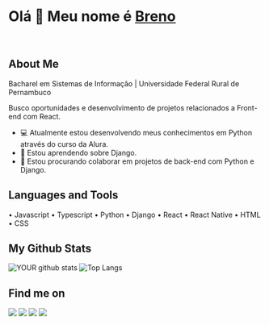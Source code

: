 # Olá 👋 Meu nome é <a href="https://github.com/brenolimeira">Breno</a>
</br>

## About Me

Bacharel em Sistemas de Informação | Universidade Federal Rural de Pernambuco

Busco oportunidades e desenvolvimento de projetos relacionados a Front-end com React.
- 💻 Atualmente estou desenvolvendo meus conhecimentos em Python através do curso da Alura.
- 🌱 Estou aprendendo sobre Django.
- 🤝 Estou procurando colaborar em projetos de back-end com Python e Django.

## Languages and Tools
• Javascript • Typescript • Python • Django • React • React Native • HTML • CSS
## My Github Stats

![YOUR github stats](https://github-readme-stats.vercel.app/api?username=brenolimeira&show_icons=true&theme=tokyonight)
![Top Langs](https://github-readme-stats.vercel.app/api/top-langs/?username=brenolimeira&theme=tokyonight&layout=compact)

## Find me on

[<img src="https://img.shields.io/badge/twitter-%231DA1F2.svg?&style=for-the-badge&logo=twitter&logoColor=white" />](https://twitter.com/brenolimeira1) [<img src = "https://img.shields.io/badge/gmail-%23E4405F.svg?&style=for-the-badge&logo=gmail&logoColor=white">](mailto:brenolimeira@gmail.com) [<img src="https://img.shields.io/badge/linkedin-%230077B5.svg?&style=for-the-badge&logo=linkedin&logoColor=white" />](https://www.linkedin.com/in/breno-silvério-6a1810135/) [<img src = "https://img.shields.io/badge/instagram-%23E4405F.svg?&style=for-the-badge&logo=instagram&logoColor=white">](https://www.instagram.com/brenosilveriolimeira/) 
